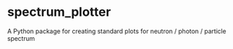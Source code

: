 # spectrum_plotter
A Python package for creating standard plots for neutron / photon / particle spectrum

